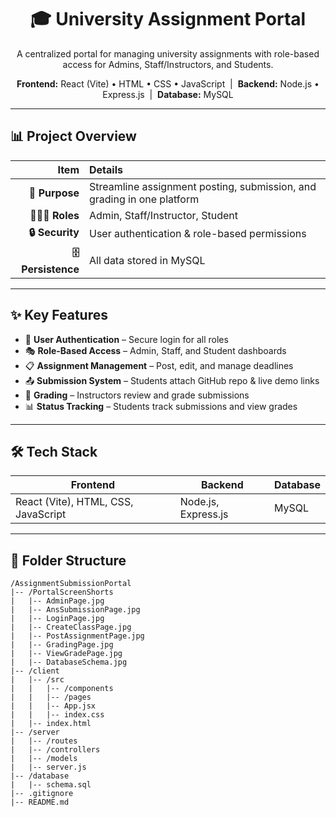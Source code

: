 <h1 align="center">🎓 University Assignment Portal</h1>
<p align="center">
A centralized portal for managing university assignments with role-based access for Admins, Staff/Instructors, and Students.
</p>

<p align="center">
  <strong>Frontend:</strong> React (Vite) • HTML • CSS • JavaScript &nbsp;|&nbsp;
  <strong>Backend:</strong> Node.js • Express.js &nbsp;|&nbsp;
  <strong>Database:</strong> MySQL
</p>

---

## 📊 Project Overview

| Item | Details |
|-----:|:--------|
| **🎯 Purpose** | Streamline assignment posting, submission, and grading in one platform |
| **🧑‍🤝‍🧑 Roles** | Admin, Staff/Instructor, Student |
| **🔒 Security** | User authentication & role-based permissions |
| **🗄️ Persistence** | All data stored in MySQL |

---

## ✨ Key Features

- 🔑 **User Authentication** – Secure login for all roles  
- 🎭 **Role-Based Access** – Admin, Staff, and Student dashboards  
- 📋 **Assignment Management** – Post, edit, and manage deadlines  
- 📤 **Submission System** – Students attach GitHub repo & live demo links  
- 📝 **Grading** – Instructors review and grade submissions  
- 📊 **Status Tracking** – Students track submissions and view grades

---

## 🛠️ Tech Stack

| Frontend | Backend | Database |
|----------|---------|----------|
| React (Vite), HTML, CSS, JavaScript | Node.js, Express.js | MySQL |

---

## 📂 Folder Structure

````text
/AssignmentSubmissionPortal
|-- /PortalScreenShorts
|   |-- AdminPage.jpg
|   |-- AnsSubmissionPage.jpg
|   |-- LoginPage.jpg
|   |-- CreateClassPage.jpg
|   |-- PostAssignmentPage.jpg
|   |-- GradingPage.jpg
|   |-- ViewGradePage.jpg
|   |-- DatabaseSchema.jpg
|-- /client
|   |-- /src
|   |   |-- /components
|   |   |-- /pages
|   |   |-- App.jsx
|   |   |-- index.css
|   |-- index.html
|-- /server
|   |-- /routes
|   |-- /controllers
|   |-- /models
|   |-- server.js
|-- /database
|   |-- schema.sql
|-- .gitignore
|-- README.md
